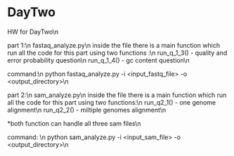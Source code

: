 # DayTwo
HW for DayTwo\n

part 1:\n
fastaq_analyze.py\n
inside the file there is a main function which run all the code for this part using two functions :\n
    run_q_1_3() - quality and error probability question\n
    run_q_1_4() - gc content question\n
    
command:\n 
python fastaq_analyze.py -i <input_fastq_file> -o <output_directory>\n


part 2:\n
sam_analyze.py\n
inside the file there is a main function which run all the code for this part using two functions:\n
    run_q2_1() - one genome alignment\n
    run_q2_2() - miltiple genomes alignment\n
    
*both function can handle all three sam files\n

command: \n
python sam_analyze.py -i <input_sam_file> -o <output_directory>\n


   
